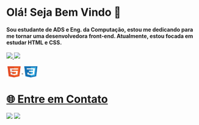 # Olá! Seja Bem Vindo 👋

#### Sou estudante de ADS e Eng. da Computação, estou me dedicando para me tornar uma desenvolvedora front-end. Atualmente, estou focada em estudar HTML e CSS.

<div>
  <a href="https://github.com/emillysmoitinho">
  <img height="180em" src="https://github-readme-stats.vercel.app/api?username=emillymoitinho&show_icons=true&theme=radical&include_all_commits=true&count_private=true"/>
  <img height="180em" src="https://github-readme-stats.vercel.app/api/top-langs/?username=emillymoitinho&layout=compact&langs_count=16&theme=radical"/>
</div>
<div style="display: inline_block"><br>
  <img align="center" alt="Emilly-HTML" height="30" width="40" src="https://raw.githubusercontent.com/devicons/devicon/master/icons/html5/html5-original.svg">
  <img align="center" alt="Emilly-CSS" height="30" width="40" src="https://raw.githubusercontent.com/devicons/devicon/master/icons/css3/css3-original.svg">
</div>

# 🌐 Entre em Contato
<div> 
  <a href ="mailto:emillysmoitinho@gmail.com"><img src="https://img.shields.io/badge/-Gmail-%23333?style=for-the-badge&logo=gmail&logoColor=white" target="_blank"></a>
  <a href="https://www.linkedin.com/in/emilly-soares-moitinho/" target="_blank"><img src="https://img.shields.io/badge/-LinkedIn-%230077B5?style=for-the-badge&logo=linkedin&logoColor=white" target="_blank"></a>   
</div>



